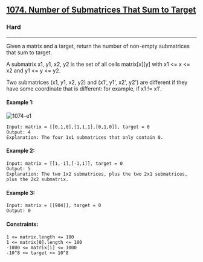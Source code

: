 [1074. Number of Submatrices That Sum to Target](https://leetcode.com/problems/number-of-submatrices-that-sum-to-target/description/?envType=daily-question&envId=2024-01-28)
---------------------------------------------------------------------------------------------------------------------------------------------

### Hard
---------------------------------------------------------------------------------------------------------------------------------------------

Given a matrix and a target, return the number of non-empty submatrices that sum to target.

A submatrix x1, y1, x2, y2 is the set of all cells matrix[x][y] with x1 <= x <= x2 and y1 <= y <= y2.

Two submatrices (x1, y1, x2, y2) and (x1', y1', x2', y2') are different if they have some coordinate that is different: for example, if x1 != x1'.

#### Example 1:
![1074-e1](https://github.com/chandrikabijore/LeetCode-solutions/assets/93921178/7f118750-a074-47cc-8c51-fe201cb90415)
```
Input: matrix = [[0,1,0],[1,1,1],[0,1,0]], target = 0
Output: 4
Explanation: The four 1x1 submatrices that only contain 0.
```
#### Example 2:
```
Input: matrix = [[1,-1],[-1,1]], target = 0
Output: 5
Explanation: The two 1x2 submatrices, plus the two 2x1 submatrices, plus the 2x2 submatrix.
```
#### Example 3:
```
Input: matrix = [[904]], target = 0
Output: 0
```
#### Constraints:
```
1 <= matrix.length <= 100
1 <= matrix[0].length <= 100
-1000 <= matrix[i] <= 1000
-10^8 <= target <= 10^8
```
